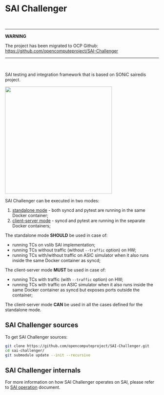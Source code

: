 # SAI Challenger

&nbsp;
&nbsp;

---
**WARNING**

The project has been migrated to OCP Github:\
https://github.com/opencomputeproject/SAI-Challenger

---

&nbsp;
&nbsp;

SAI testing and integration framework that is based on SONiC sairedis project.

<a href="url"><img src="img/sai-challenger.png" align="center" width="350" ></a>


SAI Challenger can be executed in two modes:
1. [standalone mode](docs/standalone_mode.md) - both syncd and pytest are running in the same Docker container;
2. [client-server mode](docs/client_server_mode.md) - syncd and pytest are running in the separate Docker containers;

The standalone mode **SHOULD** be used in case of:
- running TCs on vslib SAI implementation;
- running TCs without traffic (without `--traffic` option) on HW;
- running TCs with/without traffic on ASIC simulator when it also runs inside the same Docker container as syncd;

The client-server mode **MUST** be used in case of:
- running TCs with traffic (with `--traffic` option) on HW;
- running TCs with traffic on ASIC simulator when it also runs inside the same Docker container as syncd but exposes ports outside the container;

The client-server mode **CAN** be used in all the cases defined for the standalone mode.

## SAI Challenger sources

To get SAI Challenger sources:
```sh
git clone https://github.com/opencomputeproject/SAI-Challenger.git
cd sai-challenger/
git submodule update --init --recursive
```

## SAI Challenger internals

For more information on how SAI Challenger operates on SAI, please refer to [SAI operation](docs/sai_operation.md) document.

